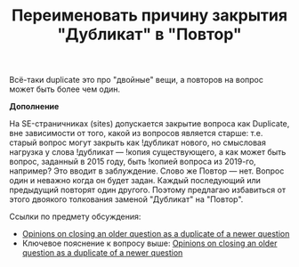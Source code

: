 ﻿---
title: "Переименовать причину закрытия &quot;Дубликат&quot; в &quot;Повтор&quot;"
se.owner.user_id: 199733
se.owner.display_name: "edem"
se.owner.link: "https://ru.meta.stackoverflow.com/users/199733/edem"
se.link: "https://ru.meta.stackoverflow.com/questions/10049/%d0%9f%d0%b5%d1%80%d0%b5%d0%b8%d0%bc%d0%b5%d0%bd%d0%be%d0%b2%d0%b0%d1%82%d1%8c-%d0%bf%d1%80%d0%b8%d1%87%d0%b8%d0%bd%d1%83-%d0%b7%d0%b0%d0%ba%d1%80%d1%8b%d1%82%d0%b8%d1%8f-%d0%94%d1%83%d0%b1%d0%bb%d0%b8%d0%ba%d0%b0%d1%82-%d0%b2-%d0%9f%d0%be%d0%b2%d1%82%d0%be%d1%80"
se.question_id: 10049
se.post_type: question
se.score: -7
---
<p>Всё-таки duplicate это про "двойные" вещи, а повторов на вопрос может быть более чем один.</p>

<p><strong>Дополнение</strong></p>

<p>На SE-страничниках (sites) допускается закрытие вопроса как Duplicate, вне зависимости от того, какой из вопросов является старше: т.е. старый вопрос могут закрыть как !дубликат нового, но смысловая нагрузка у слова !дубликат — !копия существующего, а как может быть вопрос, заданный в 2015 году, быть !копией вопроса из 2019-го, например? Это вводит в заблуждение. Слово же Повтор — нет. Вопрос один и неважно когда он будет задан. Каждый последующий или предыдущий повторят один другого. Поэтому предлагаю избавиться от этого двоякого толкования заменой "Дубликат" на "Повтор".</p>

<p>Ссылки по предмету обсуждения:</p>

<ul>
<li><a href="https://meta.stackexchange.com/questions/55251">Opinions on closing an older question as a duplicate of a newer question</a></li>
<li>Ключевое пояснение к вопросу выше: <a href="https://meta.stackexchange.com/questions/55251/opinions-on-closing-an-older-question-as-a-duplicate-of-a-newer-question#comment953257_55252">Opinions on closing an older question as a duplicate of a newer question</a></li>
</ul>
